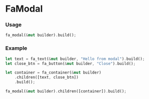 # FaModal

### Usage
```rust
fa_modal(&mut builder).build();
```

### Example
```rust
let text = fa_text(&mut builder, "Hello from modal").build();
let close_btn = fa_button(&mut builder, "Close").build();

let container = fa_container(&mut builder)
    .children([text, close_btn])
    .build();

fa_modal(&mut builder).children([container]).build();
```

